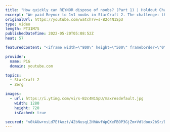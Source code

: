 ```yaml
---
title: "How quickly can REYNOR dispose of noobs? (Part 1) | Holdout Challenge - StarCraft 2"
excerpt: "We paid Reynor to 1v1 noobs in StarCraft 2. The challenge: the noobs needed to stay in the match for as long as possible. How did they fare against an actual Zerg Championship player?  Holdout Challenge Playlist: https://www.youtube.com/playlist?list=PLFUDU8AOevUeFDpQtPEfczemYCea_nT3j  Holdout Scoresheet:"
originalUrl: https://youtube.com/watch?v=s-B2c4N1SpU
type: video
length: PT31M7S
publishedDateTime: 2022-05-20T05:08:52Z
heat: 57

featuredContent: "<iframe width=\"800\" height=\"500\" frameborder=\"0\" src=\"https://www.youtube.com/embed/s-B2c4N1SpU\" allow=\"accelerometer; autoplay; encrypted-media; gyroscope; picture-in-picture\" allowfullscreen></iframe>"

provider:
  name: PiG
  domain: youtube.com

topics:
  - StarCraft 2
  - Zerg

images:
  - url: https://i.ytimg.com/vi/s-B2c4N1SpU/maxresdefault.jpg
    width: 1280
    height: 720
    isCached: true

secured: "v0kAUw+nsLd7EfAxzt/42bNusqL2HhWwfWpQXeFBOP3GjZm+Vdldoox2bSr/DWDy4WkoiD/5caybP3zfUpJ07dnYrR/QK7iIvjlcnCnvs8Z/LCnLFP8C9d551Hp7iVsb6s8dn88hnwDmNjNk/eDcNGOwksgZrI1ZVDxrbrFvxT8lutUnOGCHMs7l5cF477erxq22toF9afVdzC36coWG4DOfTOiTG/XRsX7el7xYL/VN0oQ+kS8bw/A8ZAhyIiOEOiuD7M5PZzweCgkEl9s8rM5Z/o3num66IvePfWnBLpJRAPOQRZtfCZx6Bja0aCAaPIguDW7JGz+esRaJwtNJdW8V4c6UZdndx8Q2x6aO+DmJRBQSzvrW4PDrnev9N1imzcq/EOSDEIT/KN6LcikoVoiuV+z//hCWs/VNhmyuUphAWYFoZAiI0mUsetX+Y04Q;/fLByxjxHUeNjAnbhnqD5A=="
---
```


